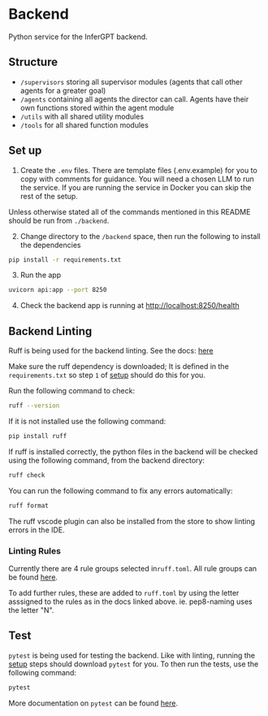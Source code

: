 # Backend

Python service for the InferGPT backend.

## Structure
- `/supervisors` storing all supervisor modules (agents that call other agents for a greater goal)
- `/agents` containing all agents the director can call. Agents have their own functions stored within the agent module
- `/utils` with all shared utility modules
- `/tools` for all shared function modules

## Set up

1. Create the `.env` files. There are template files (.env.example) for you to copy with comments for guidance. You will need a chosen LLM to run the service. If you are running the service in Docker you can skip the rest of the setup.

Unless otherwise stated all of the commands mentioned in this README should be run from `./backend`.

2. Change directory to the `/backend` space, then run the following to install the dependencies

```bash
pip install -r requirements.txt
```

3. Run the app
```bash
uvicorn api:app --port 8250
```

4. Check the backend app is running at [http://localhost:8250/health](http://localhost:8250/health)

## Backend Linting

Ruff is being used for the backend linting. See the docs: [here](https://docs.astral.sh/ruff/)

Make sure the ruff dependency is downloaded; It is defined in the `requirements.txt` so step `1` of [setup](#set-up) should do this for you.

Run the following command to check:

```bash
ruff --version
```

If it is not installed use the following command:

```bash
pip install ruff
```

If ruff is installed correctly, the python files in the backend will be checked using the following command, from the backend directory:

```bash
ruff check
```

You can run the following command to fix any errors automatically:

```bash
ruff format
```

The ruff vscode plugin can also be installed from the store to show linting errors in the IDE.

### Linting Rules

Currently there are 4 rule groups selected in`ruff.toml`. All rule groups can be found [here](https://docs.astral.sh/ruff/rules/).

To add further rules, these are added to `ruff.toml` by using the letter asssigned to the rules as in the docs linked above. ie. pep8-naming uses the letter "N".

## Test

`pytest` is being used for testing the backend. Like with linting, running the [setup](#set-up) steps should download `pytest` for you. To then run the tests, use the following command:

```bash
pytest
```

More documentation on `pytest` can be found [here](https://docs.pytest.org/en/8.0.x/).
